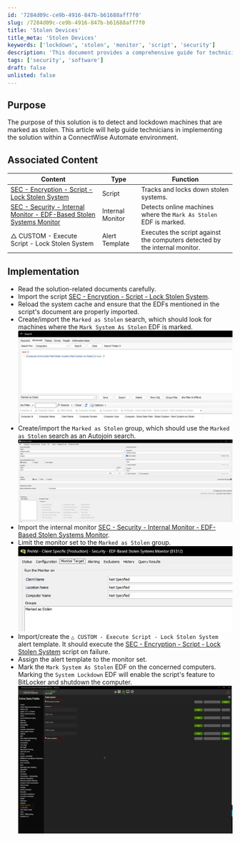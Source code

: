 ```yaml
---
id: '7284d09c-ce9b-4916-847b-b61688aff7f0'
slug: /7284d09c-ce9b-4916-847b-b61688aff7f0
title: 'Stolen Devices'
title_meta: 'Stolen Devices'
keywords: ['lockdown', 'stolen', 'monitor', 'script', 'security']
description: 'This document provides a comprehensive guide for technicians on how to detect and lockdown machines marked as stolen within a ConnectWise Automate environment. It includes implementation steps, associated scripts, and internal monitors to effectively manage stolen systems.'
tags: ['security', 'software']
draft: false
unlisted: false
---
```


## Purpose

The purpose of this solution is to detect and lockdown machines that are marked as stolen. This article will help guide technicians in implementing the solution within a ConnectWise Automate environment.

## Associated Content

| Content                                                                                                                                              | Type             | Function                                                           |
|------------------------------------------------------------------------------------------------------------------------------------------------------|------------------|--------------------------------------------------------------------|
| [SEC - Encryption - Script - Lock Stolen System](/docs/3fec514c-c0b2-4b19-92b7-d77c78e678a3)                                                         | Script           | Tracks and locks down stolen systems.                               |
| [SEC - Security - Internal Monitor - EDF-Based Stolen Systems Monitor](/docs/c528df82-8309-4fc8-898e-db75e13a594d)                     | Internal Monitor  | Detects online machines where the `Mark As Stolen` EDF is marked. |
| △ CUSTOM - Execute Script - Lock Stolen System                                                                                                     | Alert Template    | Executes the script against the computers detected by the internal monitor. |

## Implementation

- Read the solution-related documents carefully.
- Import the script [SEC - Encryption - Script - Lock Stolen System](/docs/3fec514c-c0b2-4b19-92b7-d77c78e678a3).
- Reload the system cache and ensure that the EDFs mentioned in the script's document are properly imported.
- Create/import the `Marked as Stolen` search, which should look for machines where the `Mark System As Stolen` EDF is marked.  
  ![Marked as Stolen Search](../../static/img/docs/7284d09c-ce9b-4916-847b-b61688aff7f0/image_1.webp)
- Create/import the `Marked as Stolen` group, which should use the `Marked as Stolen` search as an Autojoin search.  
  ![Marked as Stolen Group](../../static/img/docs/7284d09c-ce9b-4916-847b-b61688aff7f0/image_2.webp)
- Import the internal monitor [SEC - Security - Internal Monitor - EDF-Based Stolen Systems Monitor](/docs/c528df82-8309-4fc8-898e-db75e13a594d).
- Limit the monitor set to the `Marked as Stolen` group.  
  ![Limit Monitor Set](../../static/img/docs/7284d09c-ce9b-4916-847b-b61688aff7f0/image_3.webp)
- Import/create the `△ CUSTOM - Execute Script - Lock Stolen System` alert template. It should execute the [SEC - Encryption - Script - Lock Stolen System](/docs/3fec514c-c0b2-4b19-92b7-d77c78e678a3) script on failure.
- Assign the alert template to the monitor set.
- Mark the `Mark System As Stolen` EDF on the concerned computers. Marking the `System Lockdown` EDF will enable the script's feature to BitLocker and shutdown the computer.  
  ![Mark System As Stolen](../../static/img/docs/7284d09c-ce9b-4916-847b-b61688aff7f0/image_4.webp)